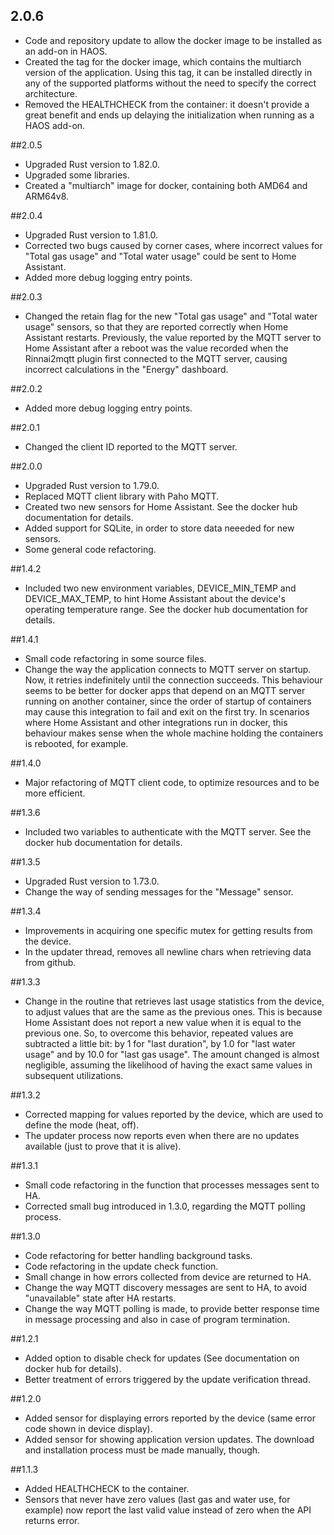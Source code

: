 
## 2.0.6

* Code and repository update to allow the docker image to be installed as an add-on in HAOS.
* Created the <VERSION> tag for the docker image, which contains the multiarch version of the application. Using this tag, it can be installed directly 
  in any of the supported platforms without the need to specify the correct architecture.
* Removed the HEALTHCHECK from the container: it doesn't provide a great benefit and ends up delaying the initialization when running as a HAOS add-on.

##2.0.5

* Upgraded Rust version to 1.82.0.
* Upgraded some libraries.
* Created a "multiarch" image for docker, containing both AMD64 and ARM64v8.

##2.0.4

* Upgraded Rust version to 1.81.0.
* Corrected two bugs caused by corner cases, where incorrect values for "Total gas usage" and "Total water usage" could be sent to Home Assistant.
* Added more debug logging entry points.

##2.0.3

* Changed the retain flag for the new "Total gas usage" and "Total water usage" sensors, so that they are reported correctly when Home Assistant restarts.
  Previously, the value reported by the MQTT server to Home Assistant after a reboot was the value recorded when the Rinnai2mqtt plugin first connected to
  the MQTT server, causing incorrect calculations in the "Energy" dashboard.

##2.0.2

* Added more debug logging entry points.

##2.0.1

* Changed the client ID reported to the MQTT server.

##2.0.0

* Upgraded Rust version to 1.79.0.
* Replaced MQTT client library with Paho MQTT.
* Created two new sensors for Home Assistant. See the docker hub documentation for details.
* Added support for SQLite, in order to store data neeeded for new sensors.
* Some general code refactoring.

##1.4.2

* Included two new environment variables, DEVICE_MIN_TEMP and DEVICE_MAX_TEMP, to hint Home Assistant about the device's operating temperature range.
  See the docker hub documentation for details.

##1.4.1

* Small code refactoring in some source files.
* Change the way the application connects to MQTT server on startup. Now, it retries indefinitely until the connection succeeds.
  This behaviour seems to be better for docker apps that depend on an MQTT server running on another container, since the order of
  startup of containers may cause this integration to fail and exit on the first try. In scenarios where Home Assistant and other
  integrations run in docker, this behaviour makes sense when the whole machine holding the containers is rebooted, for example.

##1.4.0

* Major refactoring of MQTT client code, to optimize resources and to be more efficient.

##1.3.6

* Included two variables to authenticate with the MQTT server. See the docker hub documentation for details.

##1.3.5

* Upgraded Rust version to 1.73.0.
* Change the way of sending messages for the "Message" sensor.

##1.3.4

* Improvements in acquiring one specific mutex for getting results from the device.
* In the updater thread, removes all newline chars when retrieving data from github.

##1.3.3

* Change in the routine that retrieves last usage statistics from the device, to adjust values that are the same as the previous ones.
  This is because Home Assistant does not report a new value when it is equal to the previous one. So, to overcome this behavior, repeated
  values are subtracted a little bit: by 1 for "last duration", by 1.0 for "last water usage" and by 10.0 for "last gas usage". The amount
  changed is almost negligible, assuming the likelihood of having the exact same values in subsequent utilizations.

##1.3.2

* Corrected mapping for values reported by the device, which are used to define the mode (heat, off).
* The updater process now reports even when there are no updates available (just to prove that it is alive).

##1.3.1

* Small code refactoring in the function that processes messages sent to HA.
* Corrected small bug introduced in 1.3.0, regarding the MQTT polling process.

##1.3.0

* Code refactoring for better handling background tasks.
* Code refactoring in the update check function.
* Small change in how errors collected from device are returned to HA.
* Change the way MQTT discovery messages are sent to HA, to avoid "unavailable" state after HA restarts.
* Change the way MQTT polling is made, to provide better response time in message processing and also in case of program termination.

##1.2.1

* Added option to disable check for updates (See documentation on docker hub for details).
* Better treatment of errors triggered by the update verification thread.

##1.2.0

* Added sensor for displaying errors reported by the device (same error code shown in device display).
* Added sensor for showing application version updates. The download and installation process must be made manually, though.

##1.1.3

* Added HEALTHCHECK to the container.
* Sensors that never have zero values (last gas and water use, for example) now report the last valid value instead of zero
  when the API returns error.

